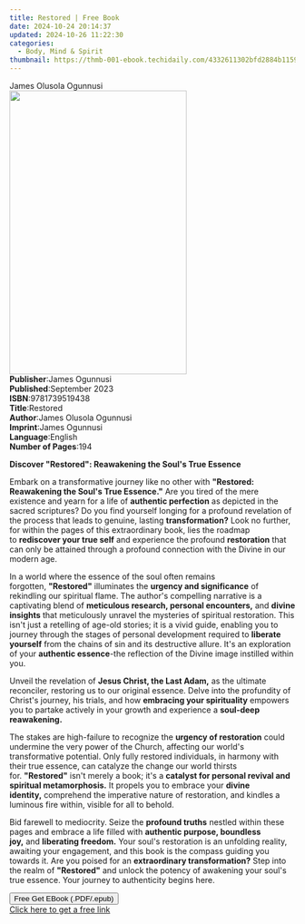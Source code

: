 ```yaml
---
title: Restored | Free Book
date: 2024-10-24 20:14:37
updated: 2024-10-26 11:22:30
categories:
  - Body, Mind & Spirit
thumbnail: https://thmb-001-ebook.techidaily.com/4332611302bfd2884b1159f2c5f504019fe4ded194284386bdaf324965616120.jpg
---
```

<main id="book-container">
  <div class="flex flex-col">
    <div class="book-brief flex-1 py-6 px-4 sm:p-6 md:py-10 md:px-8">
      <!-- brief-->
      <div class="book-brief-main">James Olusola Ogunnusi</div>
    </div>
    <div
      class="book-meta-info flex-1 grid gap-4 col-start-1 col-end-3 row-start-1 sm:mb-6 sm:grid-cols-4 lg:gap-6 lg:col-start-2 lg:row-end-6 lg:row-span-6 lg:mb-0"
    >
      <div
        class="book-meta-info-left place-content-center mt-4 p-4 text-sm leading-6 col-start-2 col-span-2 dark:text-slate-400"
      >
        <img
          class="w-full h-500 object-cover rounded-lg sm:h-255 sm:col-span-2 lg:col-span-full"
          src="https://img-001-ebook.techidaily.com/6b70f7cf569e26673802ad06885fae1d3c8d500ee0e5fb9e8a0262ba01c8bcba.jpg"
          alt=""
          width="312"
          height="500"
        />
      </div>
      <div
        class="book-meta-info-right mt-2 col-start-1 row-start-2 col-span-3 self-center"
      >
        <!-- meta data  -->
        <div class="flex flex-col px-4 md:px-8">
          <div class="flex-1">
            <strong>Publisher</strong>:<span class="px-2">James Ogunnusi</span>
          </div>
          <div class="flex-1">
            <strong>Published</strong>:<span class="px-2">September 2023</span>
          </div>
          <div class="flex-1">
            <strong>ISBN</strong>:<span class="px-2">9781739519438</span>
          </div>
          <div class="flex-1">
            <strong>Title</strong>:<span class="px-2">Restored</span>
          </div>
          <div class="flex-1">
            <strong>Author</strong>:<span class="px-2"
              >James Olusola Ogunnusi</span
            >
          </div>
          <div class="flex-1">
            <strong>Imprint</strong>:<span class="px-2">James Ogunnusi</span>
          </div>
          <div class="flex-1">
            <strong>Language</strong>:<span class="px-2">English</span>
          </div>
          <div class="flex-1">
            <strong>Number of Pages</strong>:<span class="px-2">194</span>
          </div>
        </div>
      </div>
    </div>
    <div class="book-description flex-1 py-6 px-4 sm:p-6 md:py-10 md:px-8">
      <div class="book-description-main">
        <div accordion-content="" id="description">
          <p>
            <strong
              >Discover "Restored": Reawakening the Soul's True Essence</strong
            >
          </p>
          <p>
            Embark on a transformative journey like no other with&nbsp;<strong
              >"Restored: Reawakening the Soul's True Essence."</strong
            >&nbsp;Are you tired of the mere existence and yearn for a life
            of&nbsp;<strong>authentic perfection</strong>&nbsp;as depicted in
            the sacred scriptures? Do you find yourself longing for a profound
            revelation of the process that leads to genuine,
            lasting&nbsp;<strong>transformation?</strong>&nbsp;Look no further,
            for within the pages of this extraordinary book, lies the roadmap
            to&nbsp;<strong>rediscover your true self</strong>&nbsp;and
            experience the profound&nbsp;<strong>restoration</strong>&nbsp;that
            can only be attained through a profound connection with the Divine
            in our modern age.
          </p>
          <p>
            In a world where the essence of the soul often remains
            forgotten,&nbsp;<strong>"Restored"</strong>&nbsp;illuminates
            the&nbsp;<strong>urgency and significance</strong>&nbsp;of
            rekindling our spiritual flame. The author's compelling narrative is
            a captivating blend of&nbsp;<strong
              >meticulous research, personal encounters,</strong
            >&nbsp;and&nbsp;<strong>divine insights</strong>&nbsp;that
            meticulously unravel the mysteries of spiritual restoration. This
            isn't just a retelling of age-old stories; it is a vivid guide,
            enabling you to journey through the stages of personal development
            required to&nbsp;<strong>liberate yourself</strong>&nbsp;from the
            chains of sin and its destructive allure. It's an exploration of
            your&nbsp;<strong>authentic essence</strong>-the reflection of the
            Divine image instilled within you.
          </p>
          <p>
            Unveil the revelation of&nbsp;<strong
              >Jesus Christ, the Last Adam,</strong
            >&nbsp;as the ultimate reconciler, restoring us to our original
            essence. Delve into the profundity of Christ's journey, his trials,
            and how&nbsp;<strong>embracing your spirituality</strong
            >&nbsp;empowers you to partake actively in your growth and
            experience a&nbsp;<strong>soul-deep reawakening.</strong>
          </p>
          <p>
            The stakes are high-failure to recognize the&nbsp;<strong
              >urgency of restoration</strong
            >&nbsp;could undermine the very power of the Church, affecting our
            world's transformative potential. Only fully restored individuals,
            in harmony with their true essence, can catalyze the change our
            world thirsts for.&nbsp;<strong>"Restored"</strong>&nbsp;isn't
            merely a book; it's a&nbsp;<strong
              >catalyst for personal revival and spiritual
              metamorphosis.</strong
            >&nbsp;It propels you to embrace your&nbsp;<strong
              >divine identity,</strong
            >&nbsp;comprehend the imperative nature of restoration, and kindles
            a luminous fire within, visible for all to behold.
          </p>
          <p>
            Bid farewell to mediocrity. Seize the&nbsp;<strong
              >profound truths</strong
            >&nbsp;nestled within these pages and embrace a life filled
            with&nbsp;<strong>authentic purpose, boundless joy,</strong
            >&nbsp;and&nbsp;<strong>liberating freedom.</strong>&nbsp;Your
            soul's restoration is an unfolding reality, awaiting your
            engagement, and this book is the compass guiding you towards it. Are
            you poised for an&nbsp;<strong>extraordinary transformation?</strong
            >&nbsp;Step into the realm
            of&nbsp;<strong>"Restored"</strong>&nbsp;and unlock the potency of
            awakening your soul's true essence. Your journey to authenticity
            begins here.
          </p>
        </div>
        <div class="accordion-fader"></div>
      </div>
    </div>
    <div class="book-excerpts flex-1 py-6 px-4 sm:p-6 md:py-10 md:px-8"></div>
    <div
      class="book-about-author flex-1 py-6 px-4 sm:p-6 md:py-10 md:px-8"
    ></div>
    <div class="book-free-get flex-1 py-6 px-4 sm:p-6 md:py-10 md:px-8">
      <button
        id="btn-free-get"
        class="bg-blue-500 hover:bg-blue-700 text-white font-bold py-2 px-4 rounded"
      >
        Free Get EBook (.PDF/.epub)
      </button>
      <div id="countdown-display" class="px-2 text-lg mt-2"></div>
      <a
        id="free-link"
        class="hidden bg-blue-500 hover:bg-blue-700 text-white font-bold py-2 px-4 rounded"
        href="https://www.ebooks.com/en-us/book/211123123/restored/james-olusola-ogunnusi/"
        target="_blank"
        >Click here to get a free link</a
      >
    </div>
    <script>
      let countdownTime = 0;
      let countdownInterval = null;
      document
        .getElementById('btn-free-get')
        .addEventListener('click', startCountdown);
      function startCountdown() {
        countdownTime = new Date().getTime() + 60000 * 3;
        countdownInterval = setInterval(updateCountdown, 1000);
        document.getElementById('btn-free-get').disabled = true;
        document
          .getElementById('btn-free-get')
          .classList.add('bg-gray-500', 'cursor-not-allowed');
      }
      function updateCountdown() {
        let currentTime = new Date().getTime();
        let timeLeft = countdownTime - currentTime;
        let secondsLeft = Math.floor(timeLeft / 1000);
        document.getElementById('countdown-display').innerHTML =
          `Remaining time: ${secondsLeft} seconds.`;
        if (secondsLeft <= 0) {
          clearInterval(countdownInterval);
          document.getElementById('btn-free-get').classList.add('hidden');
          document.getElementById('free-link').classList.remove('hidden');
          document.getElementById('countdown-display').innerHTML = '';
        }
      }
    </script>
  </div>
</main>
